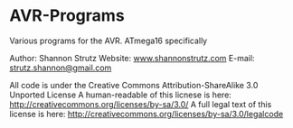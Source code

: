 AVR-Programs
============

Various programs for the AVR.  ATmega16 specifically


Author: Shannon Strutz
Website: www.shannonstrutz.com
E-mail: strutz.shannon@gmail.com

All code is under the Creative Commons Attribution-ShareAlike 3.0 Unported License
A human-readable of this licnese is here: http://creativecommons.org/licenses/by-sa/3.0/
A full legal text of this license is here: http://creativecommons.org/licenses/by-sa/3.0/legalcode
 

